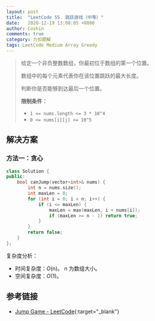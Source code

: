 ```yaml
---
layout: post
title:  "LeetCode 55. 跳跃游戏（中等）"
date:   2020-12-19 13:08:05 +0800
author: Coshin
comments: true
category: 力扣题解
tags: LeetCode Medium Array Greedy
---
```

> 给定一个非负整数数组，你最初位于数组的第一个位置。
> 
> 数组中的每个元素代表你在该位置跳跃的最大长度。
> 
> 判断你是否能够到达最后一个位置。
> 
> **限制条件：**
> 
> * `1 <= nums.length <= 3 * 10^4`
> * `0 <= nums[i][j] <= 10^5`

## 解决方案

### 方法一：贪心

```cpp
class Solution {
public:
    bool canJump(vector<int>& nums) {
        int n = nums.size();
        int maxLen = 0;
        for (int i = 0; i < n; i++) {
            if (i <= maxLen) {
                maxLen = max(maxLen, i + nums[i]);
                if (maxLen >= n - 1) return true;
            }
        }
        return false;
    }
};
```

复杂度分析：
* 时间复杂度：*O*(n)。
  n 为数组大小。
* 空间复杂度：*O*(1)。

## 参考链接

* [Jump Game - LeetCode](https://leetcode.com/problems/jump-game/){:target="_blank"}
